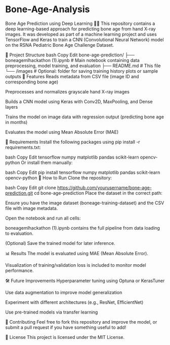 # Bone-Age-Analysis

Bone Age Prediction using Deep Learning 🦴🧠
This repository contains a deep learning-based approach for predicting bone age from hand X-ray images. It was developed as part of a machine learning project and uses TensorFlow and Keras to train a CNN (Convolutional Neural Network) model on the RSNA Pediatric Bone Age Challenge Dataset.

📂 Project Structure
bash
Copy
Edit
bone-age-prediction/
├── boneagemlhackathon (1).ipynb   # Main notebook containing data preprocessing, model training, and evaluation
├── README.md                      # This file
└── /images                        # Optional: folder for saving training history plots or sample outputs
📌 Features
Reads metadata from CSV file (image ID and corresponding bone age)

Preprocesses and normalizes grayscale hand X-ray images

Builds a CNN model using Keras with Conv2D, MaxPooling, and Dense layers

Trains the model on image data with regression output (predicting bone age in months)

Evaluates the model using Mean Absolute Error (MAE)

🧪 Requirements
Install the following packages using pip install -r requirements.txt:

bash
Copy
Edit
tensorflow
numpy
matplotlib
pandas
scikit-learn
opencv-python
Or install them manually:

bash
Copy
Edit
pip install tensorflow numpy matplotlib pandas scikit-learn opencv-python
🚀 How to Run
Clone the repository:

bash
Copy
Edit
git clone https://github.com/yourusername/bone-age-prediction.git
cd bone-age-prediction
Place the dataset in the correct path:

Ensure you have the image dataset (boneage-training-dataset) and the CSV file with image metadata.

Open the notebook and run all cells:

boneagemlhackathon (1).ipynb contains the full pipeline from data loading to evaluation.

(Optional) Save the trained model for later inference.

📊 Results
The model is evaluated using MAE (Mean Absolute Error).

Visualization of training/validation loss is included to monitor model performance.

🛠️ Future Improvements
Hyperparameter tuning using Optuna or KerasTuner

Use data augmentation to improve model generalization

Experiment with different architectures (e.g., ResNet, EfficientNet)

Use pre-trained models via transfer learning

🤝 Contributing
Feel free to fork this repository and improve the model, or submit a pull request if you have something useful to add!

📜 License
This project is licensed under the MIT License.
